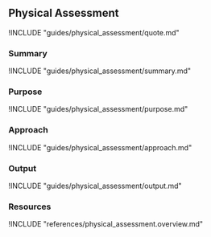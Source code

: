 ## Physical Assessment

!INCLUDE "guides/physical_assessment/quote.md"

### Summary

!INCLUDE "guides/physical_assessment/summary.md"

### Purpose

!INCLUDE "guides/physical_assessment/purpose.md"

### Approach

!INCLUDE "guides/physical_assessment/approach.md"

### Output

!INCLUDE "guides/physical_assessment/output.md"

### Resources

!INCLUDE "references/physical_assessment.overview.md"
